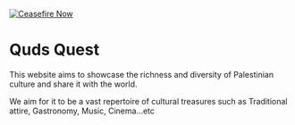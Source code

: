 [![Ceasefire Now](https://badge.techforpalestine.org/default)](https://techforpalestine.org/learn-more)
# Quds Quest
This website aims to showcase the richness and diversity of Palestinian culture and share it with the world. 

We aim for it to be a vast repertoire of cultural treasures such as Traditional attire, Gastronomy, Music, Cinema...etc
